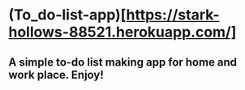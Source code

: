 # (To_do-list-app)[https://stark-hollows-88521.herokuapp.com/]
## A simple to-do list making app for home and work place. Enjoy!
